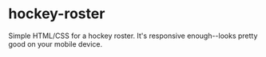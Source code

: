 # hockey-roster

Simple HTML/CSS for a hockey roster. It's responsive enough--looks pretty good on your mobile device.
